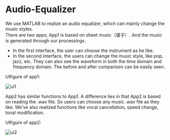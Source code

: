 # Audio-Equalizer
We use MATLAB to realize an audio equalizer, which can mainly change the music styles.  
There are two apps; App1 is based on sheet music（谱子）. And the music is generated through our processings.
* In the first interface, the user can choose the instrument as he like. 
* In the second interface, the users can change the music style, like pop, jazz, etc. They can also see the waveform in both the time domain and frequency domain. The before and after comparison can be easily seen.   

UIfigure of app1:   

![ui1](https://upload-images.jianshu.io/upload_images/13964980-cbeaf98662fd66b6.png?imageMogr2/auto-orient/strip%7CimageView2/2/w/1240)   

App2 has similar functions to App1. A difference lies in that App2 is based on reading the .wav file. So users can choose any music .wav file as they like. We've also realized functions like vocal cancellation, speed change, tonal modification.   

UIfigure of app2:   

![ui2](https://upload-images.jianshu.io/upload_images/13964980-39f6dfe6075c4caf.png?imageMogr2/auto-orient/strip%7CimageView2/2/w/1240)
